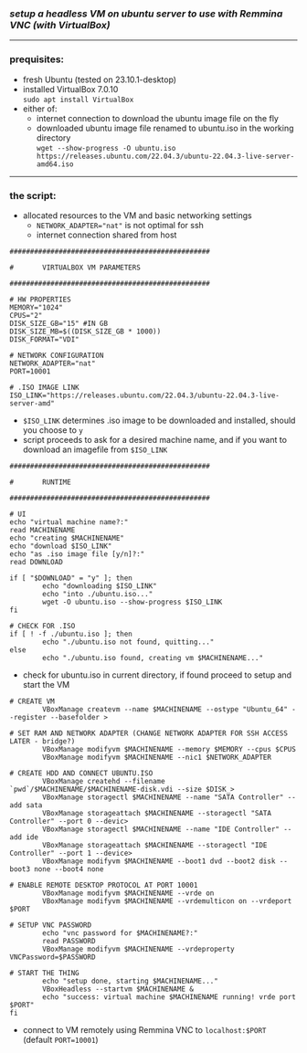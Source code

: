 
### *setup a headless VM on ubuntu server to use with Remmina VNC (with VirtualBox)*
___
### prequisites:
- fresh Ubuntu (tested on 23.10.1-desktop)
- installed VirtualBox 7.0.10  
	`sudo apt install VirtualBox`
- either of:
	- internet connection to download the ubuntu image file on the fly
	- downloaded ubuntu image file renamed to ubuntu.iso in the working directory  
	`wget --show-progress -O ubuntu.iso https://releases.ubuntu.com/22.04.3/ubuntu-22.04.3-live-server-amd64.iso`

___
### the script:
- allocated resources to the VM and basic networking settings
	- `NETWORK_ADAPTER="nat"` is not optimal for ssh
 	- internet connection shared from host
```
#################################################

#       VIRTUALBOX VM PARAMETERS

#################################################

# HW PROPERTIES
MEMORY="1024"
CPUS="2"
DISK_SIZE_GB="15" #IN GB
DISK_SIZE_MB=$((DISK_SIZE_GB * 1000))
DISK_FORMAT="VDI"

# NETWORK CONFIGURATION
NETWORK_ADAPTER="nat"
PORT=10001

# .ISO IMAGE LINK
ISO_LINK="https://releases.ubuntu.com/22.04.3/ubuntu-22.04.3-live-server-amd"
```
- `$ISO_LINK` determines .iso image to be downloaded and installed, should you choose to `y`
- script proceeds to ask for a desired machine name, and if you want to download an imagefile from `$ISO_LINK`

```
#################################################

#       RUNTIME

#################################################

# UI
echo "virtual machine name?:"
read MACHINENAME
echo "creating $MACHINENAME" 
echo "download $ISO_LINK"
echo "as .iso image file [y/n]?:"
read DOWNLOAD

if [ "$DOWNLOAD" = "y" ]; then
        echo "downloading $ISO_LINK"
        echo "into ./ubuntu.iso..."
        wget -O ubuntu.iso --show-progress $ISO_LINK
fi

# CHECK FOR .ISO
if [ ! -f ./ubuntu.iso ]; then
        echo "./ubuntu.iso not found, quitting..."
else
        echo "./ubuntu.iso found, creating vm $MACHINENAME..."
```

- check for ubuntu.iso in current directory, if found proceed to setup and start the VM

```
# CREATE VM
        VBoxManage createvm --name $MACHINENAME --ostype "Ubuntu_64" --register --basefolder >

# SET RAM AND NETWORK ADAPTER (CHANGE NETWORK ADAPTER FOR SSH ACCESS LATER - bridge?)
        VBoxManage modifyvm $MACHINENAME --memory $MEMORY --cpus $CPUS
        VBoxManage modifyvm $MACHINENAME --nic1 $NETWORK_ADAPTER

# CREATE HDD AND CONNECT UBUNTU.ISO
        VBoxManage createhd --filename `pwd`/$MACHINENAME/$MACHINENAME-disk.vdi --size $DISK_>
        VBoxManage storagectl $MACHINENAME --name "SATA Controller" --add sata
        VBoxManage storageattach $MACHINENAME --storagectl "SATA Controller" --port 0 --devic>
        VBoxManage storagectl $MACHINENAME --name "IDE Controller" --add ide
        VBoxManage storageattach $MACHINENAME --storagectl "IDE Controller" --port 1 --device>
        VBoxManage modifyvm $MACHINENAME --boot1 dvd --boot2 disk --boot3 none --boot4 none

# ENABLE REMOTE DESKTOP PROTOCOL AT PORT 10001
        VBoxManage modifyvm $MACHINENAME --vrde on
        VBoxManage modifyvm $MACHINENAME --vrdemulticon on --vrdeport $PORT

# SETUP VNC PASSWORD
        echo "vnc password for $MACHINENAME?:"
        read PASSWORD
        VBoxManage modifyvm $MACHINENAME --vrdeproperty VNCPassword=$PASSWORD

# START THE THING
        echo "setup done, starting $MACHINENAME..."
        VBoxHeadless --startvm $MACHINENAME &
        echo "success: virtual machine $MACHINENAME running! vrde port $PORT"
fi
```

- connect to VM remotely using Remmina VNC to `localhost:$PORT` (default `PORT=10001`)
